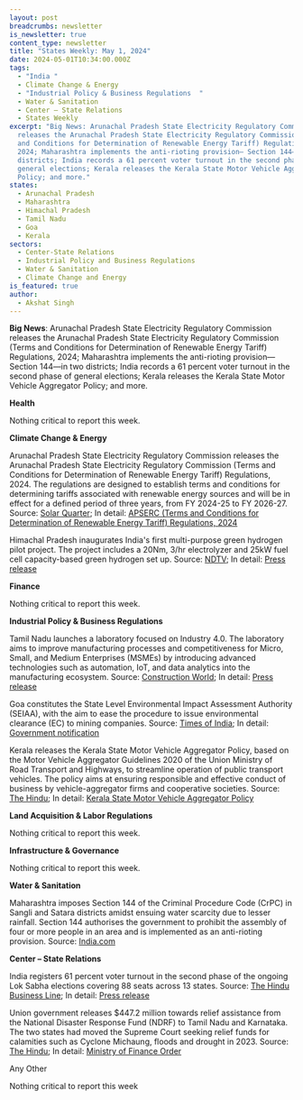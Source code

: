 ```yaml
---
layout: post
breadcrumbs: newsletter
is_newsletter: true
content_type: newsletter
title: "States Weekly: May 1, 2024"
date: 2024-05-01T10:34:00.000Z
tags:
  - "India "
  - Climate Change & Energy
  - "Industrial Policy & Business Regulations  "
  - Water & Sanitation
  - Center – State Relations 
  - States Weekly
excerpt: "Big News: Arunachal Pradesh State Electricity Regulatory Commission
  releases the Arunachal Pradesh State Electricity Regulatory Commission (Terms
  and Conditions for Determination of Renewable Energy Tariff) Regulations,
  2024; Maharashtra implements the anti-rioting provision— Section 144—in two
  districts; India records a 61 percent voter turnout in the second phase of
  general elections; Kerala releases the Kerala State Motor Vehicle Aggregator
  Policy; and more."
states:
  - Arunachal Pradesh
  - Maharashtra
  - Himachal Pradesh
  - Tamil Nadu
  - Goa
  - Kerala
sectors:
  - Center-State Relations
  - Industrial Policy and Business Regulations
  - Water & Sanitation
  - Climate Change and Energy
is_featured: true
author:
  - Akshat Singh
---
```

**Big News**: Arunachal Pradesh State Electricity Regulatory Commission releases the Arunachal Pradesh State Electricity Regulatory Commission (Terms and Conditions for Determination of Renewable Energy Tariff) Regulations, 2024; Maharashtra implements the anti-rioting provision— Section 144—in two districts; India records a 61 percent voter turnout in the second phase of general elections; Kerala releases the Kerala State Motor Vehicle Aggregator Policy; and more.



**Health** 

Nothing critical to report this week.



**Climate Change & Energy**

Arunachal Pradesh State Electricity Regulatory Commission releases the Arunachal Pradesh State Electricity Regulatory Commission (Terms and Conditions for Determination of Renewable Energy Tariff) Regulations, 2024. The regulations are designed to establish terms and conditions for determining tariffs associated with renewable energy sources and will be in effect for a defined period of three years, from FY 2024-25 to FY 2026-27. Source: [Solar Quarter](https://solarquarter.com/2024/04/26/arunachal-pradesh-initiates-new-guidelines-for-renewable-energy-tariffs-and-procurement/); In detail: [APSERC (Terms and Conditions for Determination of Renewable Energy Tariff) Regulations, 2024](https://apserc.nic.in/pdf/Regulations/32-EOG%20No.%20136%20Electrcity%20Regulatory.pdf)



Himachal Pradesh inaugurates India's first multi-purpose green hydrogen pilot project. The project includes a 20Nm, 3/hr electrolyzer and 25kW fuel cell capacity-based green hydrogen set up. Source: [NDTV](https://www.ndtv.com/india-news/indias-first-multi-purpose-green-hydrogen-pilot-project-inaugurated-5514924); In detail: [Press release](https://sjvn.nic.in/latest-updates-detail/2091/120)



**Finance**

Nothing critical to report this week.



**Industrial Policy & Business Regulations**  

Tamil Nadu launches a laboratory focused on Industry 4.0. The laboratory aims to improve manufacturing processes and competitiveness for Micro, Small, and Medium Enterprises (MSMEs) by introducing advanced technologies such as automation, IoT, and data analytics into the manufacturing ecosystem. Source: [Construction World](https://www.constructionworld.in/policy-updates-and-economic-news/tamil-nadu-launches-industry-4.0-lab-for-msmes/54167); In detail: [Press release](https://ifactory.c4i4.org/trichy/)



Goa constitutes the State Level Environmental Impact Assessment Authority (SEIAA), with the aim to ease the procedure to issue environmental clearance (EC) to mining companies. Source: [Times of India](https://timesofindia.indiatimes.com/city/goa/green-clearance-for-mining-firms-to-be-hastened/articleshow/109654365.cms); In detail: [Government notification](https://acrobat.adobe.com/id/urn:aaid:sc:VA6C2:005f38ba-e203-4dc9-9733-dcdf7179abde)



Kerala releases the Kerala State Motor Vehicle Aggregator Policy, based on the Motor Vehicle Aggregator Guidelines 2020 of the Union Ministry of Road Transport and Highways, to streamline operation of public transport vehicles. The policy aims at ensuring responsible and effective conduct of business by vehicle-aggregator firms and cooperative societies. Source: [The Hindu](https://www.thehindu.com/news/national/kerala/kerala-formulates-motor-vehicle-aggregator-policy/article68098607.ece); In detail: [Kerala State Motor Vehicle Aggregator Policy](https://mvd.kerala.gov.in/sites/default/files/Downloads/SSG%201%202_merged.pdf)



**Land Acquisition & Labor Regulations**  

Nothing critical to report this week.



**Infrastructure & Governance**

Nothing critical to report this week.



**Water & Sanitation**

Maharashtra imposes Section 144 of the Criminal Procedure Code (CrPC) in Sangli and Satara districts amidst ensuing water scarcity due to lesser rainfall. Section 144 authorises the government to prohibit the assembly of four or more people in an area and is implemented as an anti-rioting provision. Source: [India.com](https://www.india.com/maharashtra/maharashtra-water-crisis-section-144-imposed-in-sangli-satara-districts-to-stop-water-theft-check-full-list-of-restrictions-6877103/)



**Center – State Relations** 

India registers 61 percent voter turnout in the second phase of the ongoing Lok Sabha elections covering 88 seats across 13 states. Source: [The Hindu Business Line](https://www.thehindubusinessline.com/news/elections/ls-elections-phase-2-jammu-west-bengal-assam-karnataka-rajasthan-chhattisgarh-record-over-50-voter-turnout-till-3-pm/article68109080.ece); In detail: [Press release](https://pib.gov.in/PressReleaseIframePage.aspx?PRID=2018984)



Union government releases $447.2 million towards relief assistance from the National Disaster Response Fund (NDRF) to Tamil Nadu and Karnataka. The two states had moved the Supreme Court seeking relief funds for calamities such as Cyclone Michaung, floods and drought in 2023. Source: [The Hindu](https://www.thehindu.com/news/national/centre-releases-disaster-relief-funds-for-karnataka-and-tamil-nadu/article68114958.ece); In detail: [Ministry of Finance Order](https://www.deccanherald.com/india/karnataka/centre-releases-rs-3454-crore-drought-relief-fund-to-karnataka-2997595)

Any Other

Nothing critical to report this week
